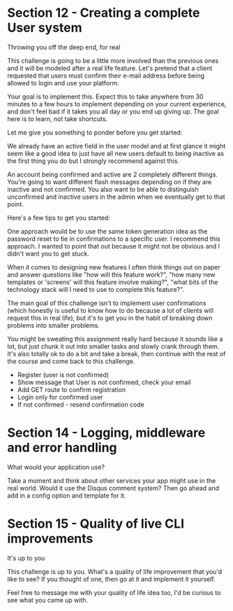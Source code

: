# Section 12 - Creating a complete User system

Throwing you off the deep end, for real

This challenge is going to be a little more involved than the previous ones 
and it will be modeled after a real life feature. 
Let's pretend that a client requested that users must confirm their e-mail address 
before being allowed to login and use your platform.

Your goal is to implement this. 
Expect this to take anywhere from 30 minutes to a few hours to implement depending on your current experience, 
and don't feel bad if it takes you all day or you end up giving up. The goal here is to learn, not take shortcuts.

Let me give you something to ponder before you get started:

We already have an active field in the user model and at first glance 
it might seem like a good idea to just have all new users default to being inactive as the first thing you do 
but I strongly recommend against this.

An account being confirmed and active are 2 completely different things. 
You're going to want different flash messages depending on if they are inactive and not confirmed. 
You also want to be able to distinguish unconfirmed and inactive users in the admin 
when we eventually get to that point.

Here's a few tips to get you started:

One approach would be to use the same token generation idea as the password reset 
to tie in confirmations to a specific user. I recommend this approach. 
I wanted to point that out because it might not be obvious and I didn't want you to get stuck.

When it comes to designing new features 
I often think things out on paper and answer questions like "how will this feature work?", 
"how many new templates or 'screens' will this feature involve making?", "what bits of the technology stack will 
I need to use to complete this feature?".

The main goal of this challenge isn't to implement user confirmations 
(which honestly is useful to know how to do because a lot of clients will request this in real life), 
but it's to get you in the habit of breaking down problems into smaller problems.

You might be sweating this assignment really hard because it sounds like a lot, 
but just chunk it out into smaller tasks and slowly crank through them. 
It's also totally ok to do a bit and take a break, 
then continue with the rest of the course and come back to this challenge.

* Register (user is not confirmed)
* Show message that User is not confirmed, check your email
* Add GET route to confirm registration
* Login only for confirmed user
* If not confirmed - resend confirmation code

# Section 14 - Logging, middleware and error handling

What would your application use?

Take a moment and think about other services your app might use in the real world. 
Would it use the Disqus comment system? Then go ahead and add in a config option and template for it.

# Section 15 - Quality of live CLI improvements

It's up to you

This challenge is up to you. What's a quality of life improvement that you'd like to see? If you thought of one, 
then go at it and implement it yourself.

Feel free to message me with your quality of life idea too, I'd be curious to see what you came up with.

